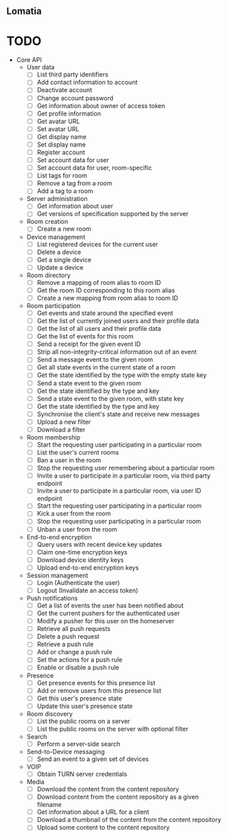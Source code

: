## Lomatia


# TODO

 - Core API
    - User data
       - [ ] List third party identifiers
       - [ ] Add contact information to account
       - [ ] Deactivate account
       - [ ] Change account password
       - [ ] Get information about owner of access token
       - [ ] Get profile information
       - [ ] Get avatar URL
       - [ ] Set avatar URL
       - [ ] Get display name
       - [ ] Set display name
       - [ ] Register account
       - [ ] Set account data for user
       - [ ] Set account data for user, room-specific
       - [ ] List tags for room
       - [ ] Remove a tag from a room
       - [ ] Add a tag to a room
    - Server administration
       - [ ] Get information about user
       - [ ] Get versions of specification supported by the server
    - Room creation
       - [ ] Create a new room
    - Device management
       - [ ] List registered devices for the current user
       - [ ] Delete a device
       - [ ] Get a single device
       - [ ] Update a device
    - Room directory
       - [ ] Remove a mapping of room alias to room ID
       - [ ] Get the room ID corresponding to this room alias
       - [ ] Create a new mapping from room alias to room ID
    - Room participation
       - [ ] Get events and state around the specified event
       - [ ] Get the list of currently joined users and their profile data
       - [ ] Get the list of all users and their profile data
       - [ ] Get the list of events for this room
       - [ ] Send a receipt for the given event ID
       - [ ] Strip all non-integrity-critical information out of an event
       - [ ] Send a message event to the given room
       - [ ] Get all state events in the current state of a room
       - [ ] Get the state identified by the type with the empty state key
       - [ ] Send a state event to the given room
       - [ ] Get the state identified by the type and key
       - [ ] Send a state event to the given room, with state key
       - [ ] Get the state identified by the type and key
       - [ ] Synchronise the client's state and receive new messages
       - [ ] Upload a new filter
       - [ ] Download a filter
    - Room membership
       - [ ] Start the requesting user participating in a particular room
       - [ ] List the user's current rooms
       - [ ] Ban a user in the room
       - [ ] Stop the requesting user remembering about a particular room
       - [ ] Invite a user to participate in a particular room, via third party
	   endpoint
       - [ ] Invite a user to participate in a particular room, via user ID
	   endpoint
       - [ ] Start the requesting user participating in a particular room
       - [ ] Kick a user from the room
       - [ ] Stop the requesting user participating in a particular room
       - [ ] Unban a user from the room
    - End-to-end encryption
       - [ ] Query users with recent device key updates
       - [ ] Claim one-time encryption keys
       - [ ] Download device identity keys
       - [ ] Upload end-to-end encryption keys
    - Session management
       - [ ] Login (Authenticate the user)
       - [ ] Logout (Invalidate an access token)
    - Push notifications
       - [ ] Get a list of events the user has been notified about
       - [ ] Get the current pushers for the authenticated user
       - [ ] Modify a pusher for this user on the homeserver
       - [ ] Retrieve all push requests
       - [ ] Delete a push request
       - [ ] Retrieve a push rule
       - [ ] Add or change a push rule
       - [ ] Set the actions for a push rule
       - [ ] Enable or disable a push rule
    - Presence
       - [ ] Get presence events for this presence list
       - [ ] Add or remove users from this presence list
       - [ ] Get this user's presence state
       - [ ] Update this user's presence state
    - Room discovery
       - [ ] List the public rooms on a server
       - [ ] List the public rooms on the server with optional filter
    - Search
       - [ ] Perform a server-side search
    - Send-to-Device messaging
       - [ ] Send an event to a given set of devices
    - VOIP
       - [ ] Obtain TURN server credentials
    - Media
       - [ ] Download the content from the content repository
       - [ ] Download content from the content repository as a given filename
       - [ ] Get information about a URL for a client
       - [ ] Download a thumbnail of the content from the content repository
       - [ ] Upload some content to the content repository

